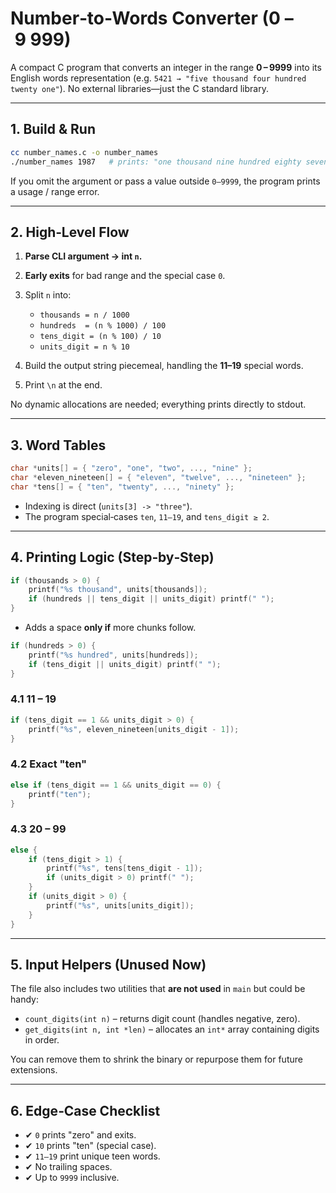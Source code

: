 # Number‑to‑Words Converter (0 – 9 999)

A compact C program that converts an integer in the range **0 – 9999** into its English words representation (e.g. `5421 → "five thousand four hundred twenty one"`). No external libraries—just the C standard library.

---

## 1. Build & Run

```bash
cc number_names.c -o number_names
./number_names 1987   # prints: "one thousand nine hundred eighty seven"
```

If you omit the argument or pass a value outside `0–9999`, the program prints a usage / range error.

---

## 2. High‑Level Flow

1. **Parse CLI argument → int `n`.**
2. **Early exits** for bad range and the special case `0`.
3. Split `n` into:

   * `thousands = n / 1000`
   * `hundreds  = (n % 1000) / 100`
   * `tens_digit = (n % 100) / 10`
   * `units_digit = n % 10`
4. Build the output string piecemeal, handling the **11–19** special words.
5. Print `\n` at the end.

No dynamic allocations are needed; everything prints directly to stdout.

---

## 3. Word Tables

```c
char *units[] = { "zero", "one", "two", ..., "nine" };
char *eleven_nineteen[] = { "eleven", "twelve", ..., "nineteen" };
char *tens[] = { "ten", "twenty", ..., "ninety" };
```

* Indexing is direct (`units[3] -> "three"`).
* The program special‑cases `ten`, `11–19`, and `tens_digit ≥ 2`.

---

## 4. Printing Logic (Step‑by‑Step)

```c
if (thousands > 0) {
    printf("%s thousand", units[thousands]);
    if (hundreds || tens_digit || units_digit) printf(" ");
}
```

* Adds a space **only if** more chunks follow.

```c
if (hundreds > 0) {
    printf("%s hundred", units[hundreds]);
    if (tens_digit || units_digit) printf(" ");
}
```

### 4.1 11 – 19

```c
if (tens_digit == 1 && units_digit > 0) {
    printf("%s", eleven_nineteen[units_digit - 1]);
}
```

### 4.2 Exact "ten"

```c
else if (tens_digit == 1 && units_digit == 0) {
    printf("ten");
}
```

### 4.3 20 – 99

```c
else {
    if (tens_digit > 1) {
        printf("%s", tens[tens_digit - 1]);
        if (units_digit > 0) printf(" ");
    }
    if (units_digit > 0) {
        printf("%s", units[units_digit]);
    }
}
```

---

## 5. Input Helpers (Unused Now)

The file also includes two utilities that **are not used** in `main` but could be handy:

* `count_digits(int n)` – returns digit count (handles negative, zero).
* `get_digits(int n, int *len)` – allocates an `int*` array containing digits in order.

You can remove them to shrink the binary or repurpose them for future extensions.

---

## 6. Edge‑Case Checklist

* ✔ `0` prints "zero" and exits.
* ✔ `10` prints "ten" (special case).
* ✔ `11–19` print unique teen words.
* ✔ No trailing spaces.
* ✔ Up to `9999` inclusive.
